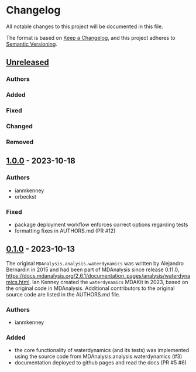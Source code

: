 # Changelog
All notable changes to this project will be documented in this file.

The format is based on [Keep a Changelog](https://keepachangelog.com/en/1.0.0/),
and this project adheres to [Semantic Versioning](https://semver.org/spec/v2.0.0.html).

<!--
The rules for this file:
  * entries are sorted newest-first.
  * summarize sets of changes - don't reproduce every git log comment here.
  * don't ever delete anything.
  * keep the format consistent:
    * do not use tabs but use spaces for formatting
    * 79 char width
    * YYYY-MM-DD date format (following ISO 8601)
  * accompany each entry with github issue/PR number (Issue #xyz)
-->

## [Unreleased]

### Authors

### Added

### Fixed

### Changed

### Removed

## [1.0.0] - 2023-10-18

### Authors
- ianmkenney
- orbeckst

### Fixed
- package deployment workflow enforces correct options regarding tests
- formatting fixes in AUTHORS.md (PR #12)

## [0.1.0] - 2023-10-13

The original `MDAnalysis.analysis.waterdynamics` was written by Alejandro 
Bernardin in 2015 and had been part of MDAnalysis since release 0.11.0,
https://docs.mdanalysis.org/2.6.1/documentation_pages/analysis/waterdynamics.html.
Ian Kenney created the `waterdynamics` MDAKit in 2023, based on the original
code in MDAnalysis. Additional contributors to the original source code are 
listed in the AUTHORS.md file.

### Authors
- ianmkenney

### Added
- the core functionality of waterdynamics (and its tests) was implemented
  using the source code from MDAnalysis.analysis.waterdynamics (#3)
- documentation deployed to github pages and read the docs (PR #5 #6)

[Unreleased]: https://github.com/MDAnalysis/waterdynamics/compare/1.0.0...HEAD
[1.0.0]: https://github.com/MDAnaylsis/waterdynamics/compare/0.1.0...1.0.0
[0.1.0]: https://github.com/MDAnalysis/waterdynamics/releases/tag/0.1.0